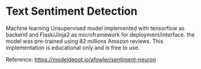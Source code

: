 # Text Sentiment Detection

Machine learning Unsupervised model implemented with tensorflow as backend and Flask/Jinja2 as microframework for deployment/interface. the model was pre-trained using 82 millions Amazon reviews. This implementation is educational only and is free to use.

Reference:
https://modeldepot.io/afowler/sentiment-neuron
